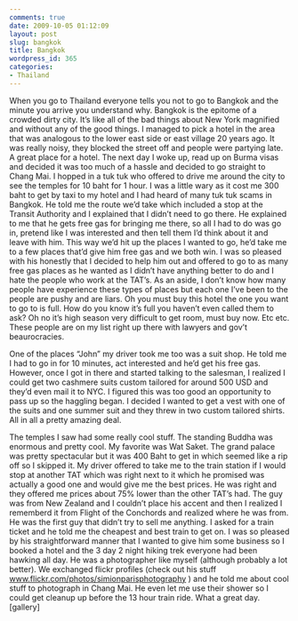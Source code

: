 ```yaml
---
comments: true
date: 2009-10-05 01:12:09
layout: post
slug: bangkok
title: Bangkok
wordpress_id: 365
categories:
- Thailand
---
```


When you go to Thailand everyone tells you not to go to Bangkok and the minute you arrive you understand why.  Bangkok is the epitome of a crowded dirty city.  It’s like all of the bad things about New York magnified and without any of the good things.  I managed to pick a hotel in the area that was analogous to the lower east side or east village 20 years ago.  It was really noisy, they blocked the street off and people were partying late.  A great place for a hotel.  The next day I woke up, read up on Burma visas and decided it was too much of a hassle and decided to go straight to Chang Mai.  I hopped in a tuk tuk who offered to drive me around the city to see the temples for 10 baht for 1 hour.  I was a little wary as it cost me 300 baht to get by taxi to my hotel and I had heard of many tuk tuk scams in Bangkok.  He told me the route we’d take which included a stop at the Transit Authority and I explained that I didn’t need to go there.  He explained to me that he gets free gas for bringing me there, so all I had to do was go in, pretend like I was interested and then tell them I’d think about it and leave with him.  This way we’d hit up the places I wanted to go, he’d take me to a few places that’d give him free gas and we both win.  I was so pleased with his honestly that I decided to help him out and offered to go to as many free gas places as he wanted as I didn’t have anything better to do and I hate the people who work at the TAT’s.  As an aside, I don’t know how many people have experience these types of places but each one I’ve been to the people are pushy and are liars.  Oh you must buy this hotel the one you want to go to is full.  How do you know it’s full you haven’t even called them to ask?  Oh no it’s high season very difficult to get room, must buy now. Etc etc.  These people are on my list right up there with lawyers and gov’t beaurocracies.

One of the places “John” my driver took me too was a suit shop.  He told me I had to go in for 10 minutes, act interested and he’d get his free gas.  However, once I got in there and started talking to the salesman, I realized I could get two cashmere suits custom tailored for around 500 USD and they’d even mail it to NYC.  I figured this was too good an opportunity to pass up so the haggling began.  I decided I wanted to get a vest with one of the suits and one summer suit and they threw in two custom tailored shirts.  All in all a pretty amazing deal.  

The temples I saw had some really cool stuff.  The standing Buddha was enormous and pretty cool.  My favorite was Wat Saket.  The grand palace was pretty spectacular but it was 400 Baht to get in which seemed like a rip off so I skipped it.  My driver offered to take me to the train station if I would stop at another TAT which was right next to it which he promised was actually a good one and would give me the best prices.  He was right and they offered me prices about 75% lower than the other TAT’s had.  The guy was from New Zealand and I couldn’t place his accent and then I realized I rememberd it from Flight of the Conchords and realized where he was from.  He was the first guy that didn’t try to sell me anything.  I asked for a train ticket and he told me the cheapest and best train to get on.  I was so pleased by his straightforward manner that I wanted to give him some business so I booked a hotel and the 3 day 2 night hiking trek everyone had been hawking all day.  He was a photographer like myself (although probably a lot better).  We exchanged flickr profiles (check out his stuff www.flickr.com/photos/simionparisphotography ) and he told me about cool stuff to photograph in Chang Mai.  He even let me use their shower so I could get cleanup up before the 13 hour train ride.  What a great day.  [gallery]

